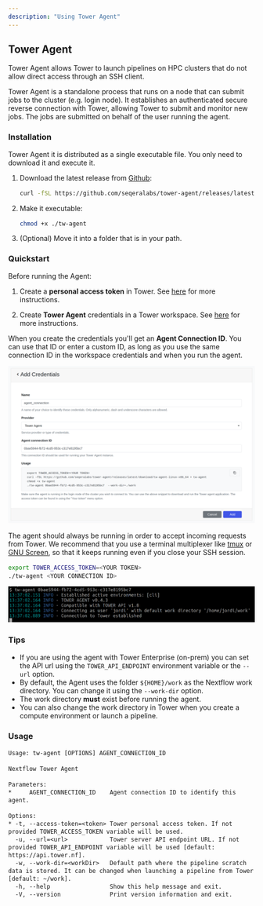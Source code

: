 ```yaml
---
description: "Using Tower Agent"
---
```


## Tower Agent

Tower Agent allows Tower to launch pipelines on HPC clusters that do not allow direct access through an SSH client.

Tower Agent is a standalone process that runs on a node that can submit jobs to the cluster (e.g. login node). It establishes an authenticated secure reverse connection with Tower, allowing Tower to submit and monitor new
jobs. The jobs are submitted on behalf of the user running the agent.

### Installation

Tower Agent it is distributed as a single executable file. You only need to download it and execute it.

1. Download the latest release from [Github](https://github.com/seqeralabs/tower-agent):

   ```bash
   curl -fSL https://github.com/seqeralabs/tower-agent/releases/latest/download/tw-agent-linux-x86_64 > tw-agent
   ```

2. Make it executable:

   ```bash
   chmod +x ./tw-agent
   ```

3. (Optional) Move it into a folder that is in your path.

### Quickstart

Before running the Agent:

1. Create a **personal access token** in Tower. See [here](api/overview.md#authentication) for more instructions.

2. Create **Tower Agent** credentials in a Tower workspace. See [here](credentials/overview.md) for more instructions.

When you create the credentials you'll get an **Agent Connection ID**. You can use that ID or enter a custom ID, as long as you use the same connection ID in the workspace credentials and when you run the agent.

![credentials](_images/tw_agent.png)

The agent should always be running in order to accept incoming requests from Tower. We recommend that you use a terminal multiplexer like [tmux](https://github.com/tmux/tmux) or [GNU Screen](https://www.gnu.org/software/screen/), so that it keeps running even if you close your SSH session.

```bash
export TOWER_ACCESS_TOKEN=<YOUR TOKEN>
./tw-agent <YOUR CONNECTION ID>
```

![tw-agent](_images/tw_agent_running.png)

### Tips

- If you are using the agent with Tower Enterprise (on-prem) you can set the API url using the `TOWER_API_ENDPOINT` environment variable or the `--url` option.
- By default, the Agent uses the folder `${HOME}/work` as the Nextflow work directory. You can change it using the `--work-dir` option.
- The work directory **must** exist before running the agent.
- You can also change the work directory in Tower when you create a compute environment or launch a pipeline.

### Usage

```
Usage: tw-agent [OPTIONS] AGENT_CONNECTION_ID

Nextflow Tower Agent

Parameters:
*     AGENT_CONNECTION_ID    Agent connection ID to identify this agent.

Options:
* -t, --access-token=<token> Tower personal access token. If not provided TOWER_ACCESS_TOKEN variable will be used.
  -u, --url=<url>            Tower server API endpoint URL. If not provided TOWER_API_ENDPOINT variable will be used [default: https://api.tower.nf].
  -w, --work-dir=<workDir>   Default path where the pipeline scratch data is stored. It can be changed when launching a pipeline from Tower [default: ~/work].
  -h, --help                 Show this help message and exit.
  -V, --version              Print version information and exit.
```
